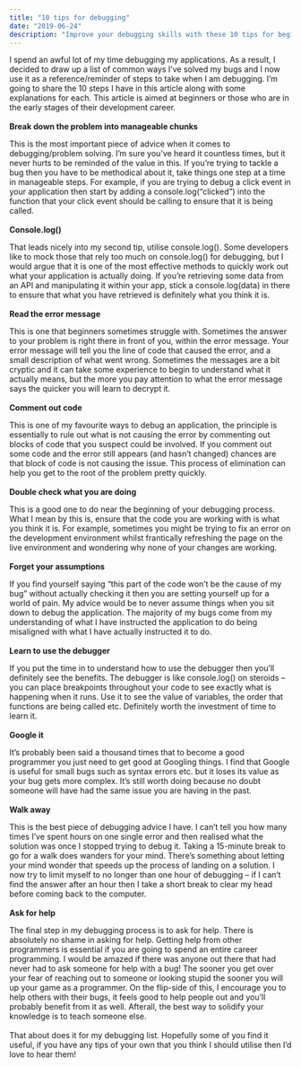 ```yaml
---
title: "10 tips for debugging"
date: "2019-06-24"
description: "Improve your debugging skills with these 10 tips for beginners"
---
```



I spend an awful lot of my time debugging my applications. As a result, I decided to draw up a list of common ways I’ve solved my bugs and I now use it as a reference/reminder of steps to take when I am debugging. I’m going to share the 10 steps I have in this article along with some explanations for each. This article is aimed at beginners or those who are in the early stages of their development career. 
<br><br>
**Break down the problem into manageable chunks**  

This is the most important piece of advice when it comes to debugging/problem solving. I’m sure you’ve heard it countless times, but it never hurts to be reminded of the value in this. If you’re trying to tackle a bug then you have to be methodical about it, take things one step at a time in manageable steps. For example, if you are trying to debug a click event in your application then start by adding a console.log(“clicked”) into the function that your click event should be calling to ensure that it is being called. 
<br><br>
**Console.log()** 

That leads nicely into my second tip, utilise console.log(). Some developers like to mock those that rely too much on console.log() for debugging, but I would argue that it is one of the most effective methods to quickly work out what your application is actually doing. If you’re retrieving some data from an API and manipulating it within your app, stick a console.log(data) in there to ensure that what you have retrieved is definitely what you think it is. 
<br><br>
**Read the error message**  

This is one that beginners sometimes struggle with. Sometimes the answer to your problem is right there in front of you, within the error message. Your error message will tell you the line of code that caused the error, and a small description of what went wrong. Sometimes the messages are a bit cryptic and it can take some experience to begin to understand what it actually means, but the more you pay attention to what the error message says the quicker you will learn to decrypt it. 
<br><br>
**Comment out code**  

This is one of my favourite ways to debug an application, the principle is essentially to rule out what is not causing the error by commenting out blocks of code that you suspect could be involved. If you comment out some code and the error still appears (and hasn’t changed) chances are that block of code is not causing the issue. This process of elimination can help you get to the root of the problem pretty quickly. 
<br><br>
**Double check what you are doing**  

This is a good one to do near the beginning of your debugging process. What I mean by this is, ensure that the code you are working with is what you think it is. For example, sometimes you might be trying to fix an error on the development environment whilst frantically refreshing the page on the live environment and wondering why none of your changes are working. 
<br><br>
**Forget your assumptions**  

If you find yourself saying “this part of the code won’t be the cause of my bug” without actually checking it then you are setting yourself up for a world of pain. My advice would be to never assume things when you sit down to debug the application. The majority of my bugs come from my understanding of what I have instructed the application to do being misaligned with what I have actually instructed it to do.
<br><br>
**Learn to use the debugger**  

If you put the time in to understand how to use the debugger then you’ll definitely see the benefits. The debugger is like console.log() on steroids – you can place breakpoints throughout your code to see exactly what is happening when it runs. Use it to see the value of variables, the order that functions are being called etc. Definitely worth the investment of time to learn it. 
<br><br>
**Google it**  

It’s probably been said a thousand times that to become a good programmer you just need to get good at Googling things. I find that Google is useful for small bugs such as syntax errors etc. but it loses its value as your bug gets more complex. It’s still worth doing because no doubt someone will have had the same issue you are having in the past. 
<br><br>
**Walk away**  
 
This is the best piece of debugging advice I have. I can’t tell you how many times I’ve spent hours on one single error and then realised what the solution was once I stopped trying to debug it. Taking a 15-minute break to go for a walk does wanders for your mind. There’s something about letting your mind wonder that speeds up the process of landing on a solution. I now try to limit myself to no longer than one hour of debugging – if I can’t find the answer after an hour then I take a short break to clear my head before coming back to the computer. 
<br><br>
**Ask for help**  

The final step in my debugging process is to ask for help. There is absolutely no shame in asking for help. Getting help from other programmers is essential if you are going to spend an entire career programming. I would be amazed if there was anyone out there that had never had to ask someone for help with a bug! The sooner you get over your fear of reaching out to someone or looking stupid the sooner you will up your game as a programmer. On the flip-side of this, I encourage you to help others with their bugs, it feels good to help people out and you’ll probably benefit from it as well. Afterall, the best way to solidify your knowledge is to teach someone else. 
<br><br>
That about does it for my debugging list. Hopefully some of you find it useful, if you have any tips of your own that you think I should utilise then I’d love to hear them!
